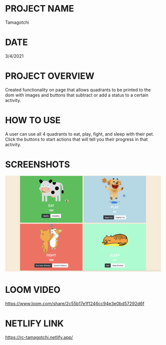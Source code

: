 # PROJECT NAME
Tamagotchi
# DATE
3/4/2021
# PROJECT OVERVIEW
Created functionality on page that allows quadrants to be printed to the dom with images and buttons that subtract or add a status to a certain activity.
# HOW TO USE
A user can use all 4 quadrants to eat, play, fight, and sleep with their pet. Click the buttons to start actions that will tell you their progress in that activity.
# SCREENSHOTS
![Tamagotchi](./tamagotchi.png)
# LOOM VIDEO
https://www.loom.com/share/2c55b17e1f1246cc94e3e0bd57292d6f

# NETLIFY LINK
https://rc-tamagotchi.netlify.app/

